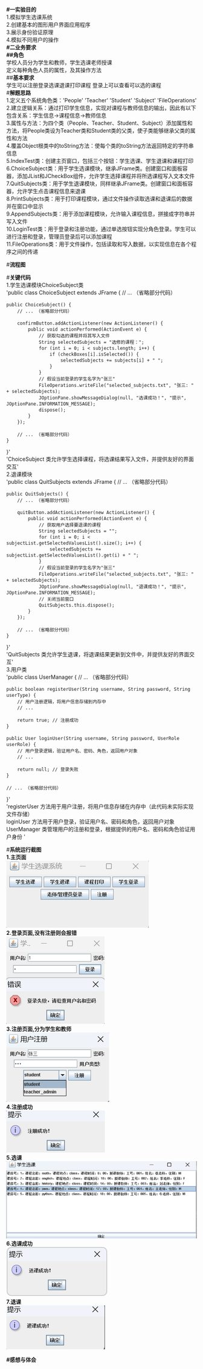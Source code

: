 **#一实验目的**  
1.模拟学生选课系统  
2.创建基本的图形用户界面应用程序  
3.展示身份验证原理  
4.模拟不同用户的操作  
**#二业务要求**   
**##角色**  
学校人员分为学生和教师，学生选课老师授课  
定义每种角色人员的属性，及其操作方法  
##**基本要求**  
学生可以注册登录选课退课打印课程  登录上可以查看可以选的课程  
#**解题思路**   
1.定义五个系统角色类：'People' 'Teacher' 'Student' 'Subject' 'FileOperations'  
2.建立逻辑关系：通过打印学生信息，实现对课程与教师信息的输出，因此有以下包含关系：学生信息→课程信息→教师信息  
3.属性与方法：为四个类（People、Teacher、Student、Subject）添加属性和方法，将People类设为Teacher类和Student类的父类，使子类能够继承父类的属性和方法  
4.覆盖Object根类中的toString方法：使每个类的toString方法返回特定的字符串信息  
5.IndexTest类：创建主页窗口，包括三个按钮：学生选课、学生退课和课程打印  
6.ChoiceSubject类：用于学生选课模块，继承JFrame类。创建窗口和面板容器，添加JList和JCheckBox组件，允许学生选择课程并将所选课程写入文本文件  
7.QuitSubjects类：用于学生退课模块，同样继承JFrame类。创建窗口和面板容器，允许学生点击课程信息来退课  
8.PrintSubjects类：用于打印课程模块，通过文件操作读取选课和退课后的数据并在窗口中显示  
9.AppendSubjects类：用于添加课程模块，允许输入课程信息，拼接成字符串并写入文件  
10.LoginTest类：用于登录和注册功能，通过单选按钮实现分角色登录。学生可以进行注册和登录，管理员登录后可以添加课程  
11.FileOperations类：用于文件操作，包括读取和写入数据，以实现信息在各个程序之间的传递  

#**流程图**  


#**关键代码**  
1.学生选课模块ChoiceSubject类  
'public class ChoiceSubject extends JFrame {
    // ... （省略部分代码）

    public ChoiceSubject() {
        // ... （省略部分代码）

        confirmButton.addActionListener(new ActionListener() {
            public void actionPerformed(ActionEvent e) {
                // 获取勾选的课程并将其写入文件
                String selectedSubjects = "选修的课程：";
                for (int i = 0; i < subjects.length; i++) {
                    if (checkBoxes[i].isSelected()) {
                        selectedSubjects += subjects[i] + " ";
                    }
                }
                // 假设当前登录的学生名字为"张三"
                FileOperations.writeFile("selected_subjects.txt", "张三: " + selectedSubjects);
                JOptionPane.showMessageDialog(null, "选课成功！", "提示", JOptionPane.INFORMATION_MESSAGE);
                dispose();
            }
        });

        // ... （省略部分代码）
    }
}'  
'ChoiceSubject 类允许学生选择课程，将选课结果写入文件，并提供友好的界面交互'  
2.退课模块  
'public class QuitSubjects extends JFrame {
    // ... （省略部分代码）

    public QuitSubjects() {
        // ... （省略部分代码）

        quitButton.addActionListener(new ActionListener() {
            public void actionPerformed(ActionEvent e) {
                // 获取用户选择要退课的课程
                String selectedSubjects = "";
                for (int i = 0; i < subjectList.getSelectedValuesList().size(); i++) {
                    selectedSubjects += subjectList.getSelectedValuesList().get(i) + " ";
                }
                // 假设当前登录的学生名字为"张三"
                FileOperations.writeFile("selected_subjects.txt", "张三: " + selectedSubjects);
                JOptionPane.showMessageDialog(null, "退课成功！", "提示", JOptionPane.INFORMATION_MESSAGE);
                // 关闭当前窗口
                QuitSubjects.this.dispose();
            }
        });

        // ... （省略部分代码）
    }
}'  
'QuitSubjects 类允许学生退课，将退课结果更新到文件中，并提供友好的界面交互'  
3.用户类  
'public class UserManager {
    // ... （省略部分代码）

    public boolean registerUser(String username, String password, String userType) {
        // 用户注册逻辑，将用户信息存储到内存中
        // ...

        return true; // 注册成功
    }

    public User loginUser(String username, String password, UserRole userRole) {
        // 用户登录逻辑，验证用户名、密码、角色，返回用户对象
        // ...

        return null; // 登录失败
    }

    // ... （省略部分代码）
}'  
'registerUser 方法用于用户注册，将用户信息存储在内存中（此代码未实际实现文件存储）  
loginUser 方法用于用户登录，验证用户名、密码和角色，返回用户对象  
UserManager 类管理用户的注册和登录，根据提供的用户名、密码和角色验证用户身份  '


#**系统运行截图**  
**1.主页面**  
![Image text](https://github.com/banber0/expermint_two/blob/main/%E7%B3%BB%E7%BB%9F%E7%95%8C%E9%9D%A2.png)  
**2.登录页面,没有注册则会报错**  
![Imange text](https://github.com/banber0/expermint_two/blob/main/%E7%99%BB%E5%BD%95.png)  
**3.注册页面,分为学生和教师**  
![Imange text](https://github.com/banber0/expermint_two/blob/main/%E6%B3%A8%E5%86%8C.png)  
**4.注册成功**  
![Imange text](https://github.com/banber0/expermint_two/blob/main/%E6%B3%A8%E5%86%8C%E6%88%90%E5%8A%9F.png)  
**5.选课**  
![Imange text](https://github.com/banber0/expermint_two/blob/main/%E9%80%89%E8%AF%BE.png)  
**6.选课成功**  
![Imange text](https://github.com/banber0/expermint_two/blob/main/%E9%80%89%E8%AF%BE%E6%88%90%E5%8A%9F.png)  
**7.退课**  
![Imange text](https://github.com/banber0/expermint_two/blob/main/%E9%80%80%E8%AF%BE%E6%88%90%E5%8A%9F.png)

**#感想与体会**  

